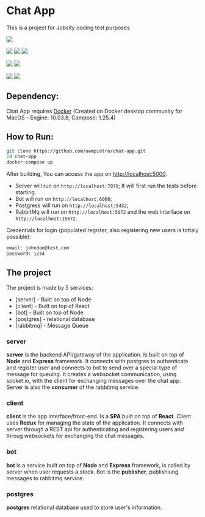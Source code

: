 # Chat App

This is a project for Jobsity coding test purposes

[![](https://img.shields.io/badge/dependencies-docker-blue.svg)]()

[![](https://img.shields.io/badge/node-%3E%3D12-green.svg)]()
[![](https://img.shields.io/badge/express-4-important.svg)]()
[![](./server/test/badge.svg)]()

[![](https://img.shields.io/badge/react-16.14.0-lightgrey.svg)]()
[![](https://img.shields.io/badge/redux-4-9cf.svg)]()

[![](https://img.shields.io/badge/postgres-11.9-informational.svg)]()
[![](https://img.shields.io/badge/rabbitmq-3.6.14--management-blueviolet.svg)]()

## Dependency:

Chat App requires [Docker](https://docs.docker.com/docker-for-mac/install/) (Created on Docker desktop community for MacOS - Engine: 10.03.8, Compose: 1.25.4)

## How to Run:

```sh
git clone https://github.com/awmpietro/chat-app.git
cd chat-app
docker-compose up
```

After building, You can access the app on [http://localhost:5000](http://localhost:5000).

- Server will run on `http://localhost:7070`; It will first run the tests before starting.
- Bot will run on `http://localhost:6060`;
- Postgress will run on `http://localhost:5432`;
- RabbitMq will run on `http://localhost:5672` and the web interface on `http://localhost:15672`.

Credentials for login (populated register, also registering new users is tottaly possible):

```sh
email: johndoe@test.com
password: 1234
```

## The project

The project is made by 5 services:

- [server] - Built on top of Node
- [client] - Built on top of React
- [bot] - Built on top of Node
- [postgres] - relational database
- [rabbitmq] - Message Queue

### server

**server** is the backend API/gateway of the application. Is built on top of **Node** and **Express** framework.
It connects with postgres to authenticate and register user and connects to bot to send over a special type of message for queuing.
It creates a websocket communication, using socket.io, with the client for exchanging messages over the chat app.
Server is also the **consumer** of the rabbitmq service.

### client

**client** is the app interface/front-end. Is a **SPA** built on top of **React**. Client uses **Redux** for managing the state of the application. It connects with server through a REST api for authenticating and registering users and throug websockets for exchanging the chat messages.

### bot

**bot** is a service built on top of **Node** and **Express** framework, is called by server when user requests a stock. Bot is the **publisher**, publishiung messages to rabbitmq service.

### postgres

**postgres** relational database used to store user's information.
